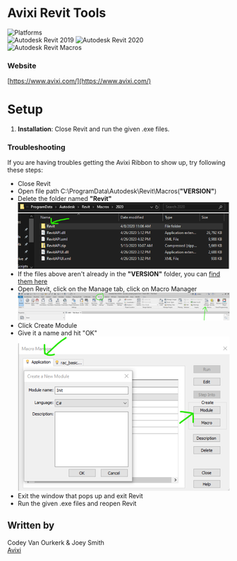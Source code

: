 # Avixi Revit Tools

![Platforms](https://img.shields.io/badge/Platform-Windows-lightgray.svg) <br/>
![Autodesk Revit 2019](https://img.shields.io/badge/Autodesk_Revit-2019-blue.svg) ![Autodesk Revit 2020](https://img.shields.io/badge/Autodesk_Revit-2020-blue.svg)  <br/>
![Autodesk Revit Macros](https://img.shields.io/badge/Autodesk_Revit-Macros-lightgreen.svg)


### Website

[https://www.avixi.com/](https://www.avixi.com/)

# Setup

1. **Installation**: Close Revit and run the given .exe files.

### Troubleshooting

If you are having troubles getting the Avixi Ribbon to show up, try following these steps:
- Close Revit
- Open file path C:\ProgramData\Autodesk\Revit\Macros\(**"VERSION"**)
- Delete the folder named **"Revit"**![Delete the folder named **"Revit"**](img/RevitFolderDelete.png)
- If the files above aren't already in the **"VERSION"** folder, you can [find them here ](RevitApi/)
- Open Revit, click on the Manage tab, click on Macro Manager ![Manage tab](img/ManageMacro.png)
- Click Create Module
- Give it a name and hit "OK" <br/>![Confirm Module](img/ConfirmModule.png)
- Exit the window that pops up and exit Revit
- Run the given .exe files and reopen Revit

## Written by

Codey Van Ourkerk & Joey Smith <br />
<a href="http://avixi.com/">Avixi</a> <br />
